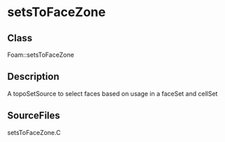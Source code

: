 # setsToFaceZone 
## Class
Foam::setsToFaceZone

## Description
A topoSetSource to select faces based on usage in a faceSet and cellSet

## SourceFiles
setsToFaceZone.C

